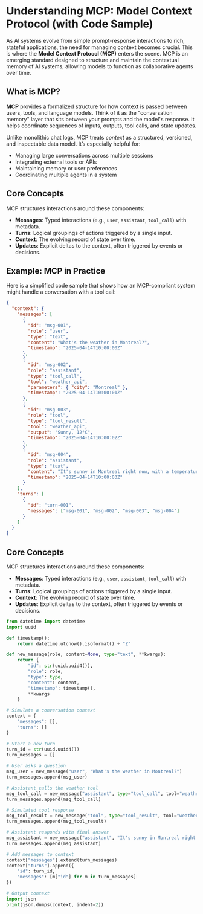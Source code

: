 # Understanding MCP: Model Context Protocol (with Code Sample)

As AI systems evolve from simple prompt-response interactions to rich, stateful applications, the need for managing context becomes crucial. This is where the **Model Context Protocol (MCP)** enters the scene. MCP is an emerging standard designed to structure and maintain the contextual memory of AI systems, allowing models to function as collaborative agents over time.

## What is MCP?

**MCP** provides a formalized structure for how context is passed between users, tools, and language models. Think of it as the "conversation memory" layer that sits between your prompts and the model's response. It helps coordinate sequences of inputs, outputs, tool calls, and state updates.

Unlike monolithic chat logs, MCP treats *context* as a structured, versioned, and inspectable data model. It’s especially helpful for:

- Managing large conversations across multiple sessions
- Integrating external tools or APIs
- Maintaining memory or user preferences
- Coordinating multiple agents in a system

## Core Concepts

MCP structures interactions around these components:

- **Messages**: Typed interactions (e.g., `user`, `assistant`, `tool_call`) with metadata.
- **Turns**: Logical groupings of actions triggered by a single input.
- **Context**: The evolving record of state over time.
- **Updates**: Explicit deltas to the context, often triggered by events or decisions.

## Example: MCP in Practice

Here is a simplified code sample that shows how an MCP-compliant system might handle a conversation with a tool call:

```json
{
  "context": {
    "messages": [
      {
        "id": "msg-001",
        "role": "user",
        "type": "text",
        "content": "What's the weather in Montreal?",
        "timestamp": "2025-04-14T10:00:00Z"
      },
      {
        "id": "msg-002",
        "role": "assistant",
        "type": "tool_call",
        "tool": "weather_api",
        "parameters": { "city": "Montreal" },
        "timestamp": "2025-04-14T10:00:01Z"
      },
      {
        "id": "msg-003",
        "role": "tool",
        "type": "tool_result",
        "tool": "weather_api",
        "output": "Sunny, 12°C",
        "timestamp": "2025-04-14T10:00:02Z"
      },
      {
        "id": "msg-004",
        "role": "assistant",
        "type": "text",
        "content": "It's sunny in Montreal right now, with a temperature of 12°C.",
        "timestamp": "2025-04-14T10:00:03Z"
      }
    ],
    "turns": [
      {
        "id": "turn-001",
        "messages": ["msg-001", "msg-002", "msg-003", "msg-004"]
      }
    ]
  }
}
```

## Core Concepts

MCP structures interactions around these components:

- **Messages**: Typed interactions (e.g., `user`, `assistant`, `tool_call`) with metadata.
- **Turns**: Logical groupings of actions triggered by a single input.
- **Context**: The evolving record of state over time.
- **Updates**: Explicit deltas to the context, often triggered by events or decisions.


```python
from datetime import datetime
import uuid

def timestamp():
    return datetime.utcnow().isoformat() + "Z"

def new_message(role, content=None, type="text", **kwargs):
    return {
        "id": str(uuid.uuid4()),
        "role": role,
        "type": type,
        "content": content,
        "timestamp": timestamp(),
        **kwargs
    }

# Simulate a conversation context
context = {
    "messages": [],
    "turns": []
}

# Start a new turn
turn_id = str(uuid.uuid4())
turn_messages = []

# User asks a question
msg_user = new_message("user", "What's the weather in Montreal?")
turn_messages.append(msg_user)

# Assistant calls the weather tool
msg_tool_call = new_message("assistant", type="tool_call", tool="weather_api", parameters={"city": "Montreal"})
turn_messages.append(msg_tool_call)

# Simulated tool response
msg_tool_result = new_message("tool", type="tool_result", tool="weather_api", output="Sunny, 12°C")
turn_messages.append(msg_tool_result)

# Assistant responds with final answer
msg_assistant = new_message("assistant", "It's sunny in Montreal right now, with a temperature of 12°C.")
turn_messages.append(msg_assistant)

# Add messages to context
context["messages"].extend(turn_messages)
context["turns"].append({
    "id": turn_id,
    "messages": [m["id"] for m in turn_messages]
})

# Output context
import json
print(json.dumps(context, indent=2))
```